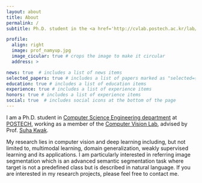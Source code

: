 ```yaml
---
layout: about
title: About
permalink: /
subtitle: Ph.D. student in the <a href='http://cvlab.postech.ac.kr/lab/'>Computer Vision Lab</a> at <a href='https://postech.ac.kr/eng/'>POSTECH</a>.

profile:
  align: right
  image: prof_namyup.jpg
  image_cicular: true # crops the image to make it circular
  address: > 

news: true  # includes a list of news items
selected_papers: true # includes a list of papers marked as "selected={true}"
education: true # includes a list of education items
experience: true # includes a list of experience items
honors: true # includes a list of experience items
social: true  # includes social icons at the bottom of the page
---
```


I am a Ph.D. student in [Computer Science Engineering department](https://cse.postech.ac.kr/) at [POSTECH](https://postech.ac.kr/eng/), working as a member of the [Computer Vision Lab](http://cvlab.postech.ac.kr/lab/), advised by Prof. [Suha Kwak](https://suhakwak.github.io/).
<!-- Previously, I completed my B.S. in Mechanical Engineering at POSTECH. -->

My research lies in computer vision and deep learning including, but not limited to, multimodal learning, domain generalization, weakly supervised learning and its applications.
I am particularly interested in referring image segmentation which is an advanced semantic
segmentation task where target is not a predefined class but is described in natural language.
If you are interested in my research projects, please feel free to contact me.